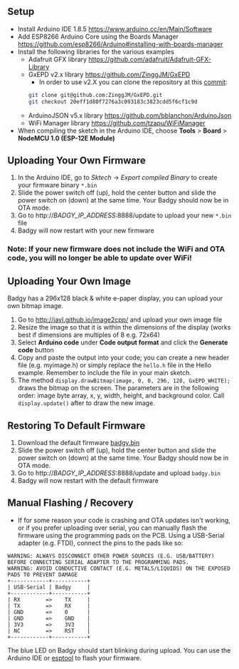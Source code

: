 ## Setup
- Install Arduino IDE 1.8.5 https://www.arduino.cc/en/Main/Software
- Add ESP8266 Arduino Core using the Boards Manager https://github.com/esp8266/Arduino#installing-with-boards-manager
- Install the following libraries for the various examples
    - Adafruit GFX library https://github.com/adafruit/Adafruit-GFX-Library
    - GxEPD v2.x library https://github.com/ZinggJM/GxEPD
        - In order to use v2.X you can clone the repository at this [commit](https://github.com/ZinggJM/GxEPD/commit/20eff1d80f7276a3c093183c3823cdd5f6cf1c9d):
        ```sh
        git clone git@github.com:ZinggJM/GxEPD.git
        git checkout 20eff1d80f7276a3c093183c3823cdd5f6cf1c9d
        ```
    - ArduinoJSON v5.x library https://github.com/bblanchon/ArduinoJson
    - WiFi Manager library https://github.com/tzapu/WiFiManager
- When compiling the sketch in the Arduino IDE, choose **Tools** > **Board** > **NodeMCU 1.0 (ESP-12E Module)**



## Uploading Your Own Firmware
1. In the Arduino IDE, go to *Sktech* -> *Export compiled Binary* to create your firmware binary `*.bin`
2. Slide the power switch off (up), hold the center button and slide the power switch on (down) at the same time. Your Badgy should now be in OTA mode.
3. Go to http://*BADGY_IP_ADDRESS*:8888/update to upload your new `*.bin` file
4. Badgy will now restart with your new firmware
### Note: If your new firmware does not include the WiFi and OTA code, you will no longer be able to update over WiFi!

## Uploading Your Own Image
Badgy has a 296x128 black & white e-paper display, you can upload your own bitmap image.
1. Go to http://javl.github.io/image2cpp/ and upload your own image file
2. Resize the image so that it is within the dimensions of the display (works best if dimensions are multiples of 8 e.g. 72x64)
3. Select **Arduino code** under **Code output format** and click the **Generate code** button
4. Copy and paste the output into your code; you can create a new header file (e.g. myimage.h) or simply replace the ```hello.h``` file in the Hello example. Remember to include the file in your main sketch.
5. The method ```display.drawBitmap(image, 0, 0, 296, 128, GxEPD_WHITE);``` draws the bitmap on the screen. The parameters are in the following order: image byte array, x, y, width, height, and background color. Call ```display.update()``` after to draw the new image.

## Restoring To Default Firmware
1. Download the default firmware [badgy.bin](https://github.com/sqfmi/badgy/raw/master/examples/badgy.bin)
2. Slide the power switch off (up), hold the center button and slide the power switch on (down) at the same time. Your Badgy should now be in OTA mode.
3. Go to http://*BADGY_IP_ADDRESS*:8888/update and upload `badgy.bin`
4. Badgy will now restart with the default firmware

## Manual Flashing / Recovery
* If for some reason your code is crashing and OTA updates isn't working, or if you prefer uploading over serial, you can manually flash the firmware using the programming pads on the PCB. Using a USB-Serial adapter (e.g. FTDI), connect the pins to the pads like so:
```
WARNING: ALWAYS DISCONNECT OTHER POWER SOURCES (E.G. USB/BATTERY) BEFORE CONNECTING SERIAL ADAPTER TO THE PROGRAMMING PADS.
WARNING: AVOID CONDUCTIVE CONTACT (E.G. METALS/LIQUIDS) ON THE EXPOSED PADS TO PREVENT DAMAGE
+------------+-----------+
| USB-Serial | Badgy     |
+------------+-----------+
| RX        =>    TX     |
| TX        =>    RX     |
| GND       =>    0      |
| GND       =>    GND    |
| 3V3       =>    3V3    |
| NC        =>    RST    |
+------------+-----------+
```
The blue LED on Badgy should start blinking during upload. You can use the Arduino IDE or [esptool](https://github.com/espressif/esptool) to flash your firmware.
